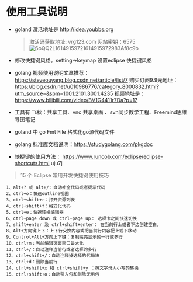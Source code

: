 # 使用工具说明
* goland 激活地址是 http://idea.youbbs.org
  > 激活码获取地址: vrg123.com 网站密钥：6575
  ![6oQQ2L16149159721614915972983Af8c9b](https://ops-1254326415.file.myqcloud.com/uPic/6oQQ2L16149159721614915972983Af8c9b.png)
  

* 修改快捷键风格。setting->keymap  设置eclipse 快捷键风格
* golang 视频使用说明文章推荐：https://steveouyang.blog.csdn.net/article/list/7
  购买订阅9.9元地址：https://blog.csdn.net/u010986776/category_8000832.html?utm_source=&spm=1001.2101.3001.4235
  视频地址是：https://www.bilibili.com/video/BV1G4411r7Da?p=17
* 工具有 飞秋：共享工具、vnc 共享桌面 、svn同步教学工程、Freemind思维导图笔记
* goland 中 go Fmt File  格式化go源代码文件
* golang 标准库文档说明：https://studygolang.com/pkgdoc
* 快捷键的使用方法： https://www.runoob.com/eclipse/eclipse-shortcuts.html
uju7j
> 15 个 Eclipse 常用开发快捷键使用技巧
```
1、alt+? 或 alt+/：自动补全代码或者提示代码
2、ctrl+o：快速outline视图
3、ctrl+shift+r：打开资源列表
4、ctrl+shift+f：格式化代码
5、ctrl+e：快速转换编辑器
6、ctrl+page down 或 ctrl+page up： 选项卡之间快速切换
7、shift+enter 及 ctrl+shift+enter： 在当前行上或者下边创建空白。
8、Alt+方向键上下：上下行交换内容或把当前行内容把上或下移动
9、Control+Alt+方向上下键：复制高亮显示的一行或多行
10、ctrl+m：当前编辑页面窗口最大化
11、ctrl+/：自动注释当前行或者选择的多行
12、ctrl+shift+/：自动注释掉选择的代码块
13、ctrl+d：删除当前行
14、ctrl+shift+x 和 ctrl+shift+y ：英文字母大小写的转换
15、ctrl+shift+o：自动引入包和删除无用包
```